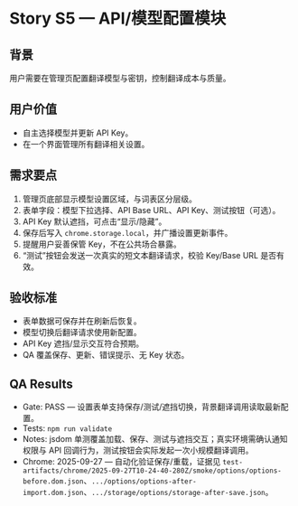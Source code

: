 # Story S5 — API/模型配置模块

## 背景
用户需要在管理页配置翻译模型与密钥，控制翻译成本与质量。

## 用户价值
- 自主选择模型并更新 API Key。
- 在一个界面管理所有翻译相关设置。

## 需求要点
1. 管理页底部显示模型设置区域，与词表区分层级。
2. 表单字段：模型下拉选择、API Base URL、API Key、测试按钮（可选）。
3. API Key 默认遮挡，可点击“显示/隐藏”。
4. 保存后写入 `chrome.storage.local`，并广播设置更新事件。
5. 提醒用户妥善保管 Key，不在公共场合暴露。
6. “测试”按钮会发送一次真实的短文本翻译请求，校验 Key/Base URL 是否有效。

## 验收标准
- 表单数据可保存并在刷新后恢复。
- 模型切换后翻译请求使用新配置。
- API Key 遮挡/显示交互符合预期。
- QA 覆盖保存、更新、错误提示、无 Key 状态。

## QA Results
- Gate: PASS — 设置表单支持保存/测试/遮挡切换，背景翻译调用读取最新配置。
- Tests: `npm run validate`
- Notes: jsdom 单测覆盖加载、保存、测试与遮挡交互；真实环境需确认通知权限与 API 回调行为，测试按钮会实际发起一次小规模翻译调用。
- Chrome: 2025-09-27 — 自动化验证保存/重载，证据见 `test-artifacts/chrome/2025-09-27T10-24-40-280Z/smoke/options/options-before.dom.json`、`.../options/options-after-import.dom.json`、`.../storage/options/storage-after-save.json`。
